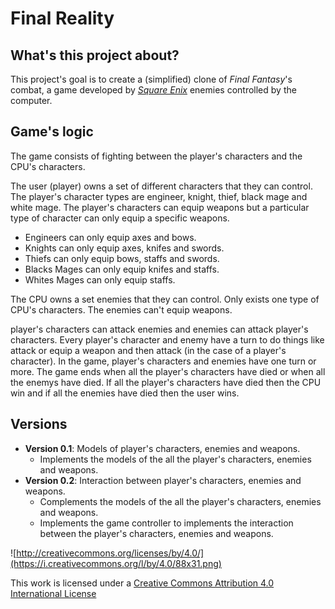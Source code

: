# Final Reality

## What's this project about?
This project's goal is to create a (simplified) clone of _Final Fantasy_'s combat, a game developed
by [_Square Enix_](https://www.square-enix.com)
enemies controlled by the computer.

## Game's logic
The game consists of fighting between the player's characters and the CPU's characters. 

The user (player) owns a set of different characters that they can control. The player's character types are engineer, knight, thief, black mage and white mage. The player's characters can equip weapons but a particular type of character can only equip a specific weapons.

- Engineers can only equip axes and bows.
- Knights can only equip axes, knifes and swords.
- Thiefs can only equip bows, staffs and swords.
- Blacks Mages can only equip knifes and staffs.
- Whites Mages can only equip staffs.

The CPU owns a set enemies that they can control. Only exists one type of CPU's characters. The enemies can't equip weapons.

player's characters can attack enemies and enemies can attack player's characters. Every player's character and enemy have a turn to do things like attack or equip a weapon and then attack (in the case of a player's character). In the game, player's characters and enemies have one turn or more. The game ends when all the player's characters have died or when all the enemys have died. If all the player's characters have died then the CPU win and if all the enemies have died then the user wins.

## Versions
- **Version 0.1**: Models of player's characters, enemies and weapons.
    - Implements the models of the all the player's characters, enemies and weapons.
- **Version 0.2**: Interaction between player's characters, enemies and weapons.
    - Complements the models of the all the player's characters, enemies and weapons.
    - Implements the game controller to implements the interaction between the player's characters, enemies and weapons.

![http://creativecommons.org/licenses/by/4.0/](https://i.creativecommons.org/l/by/4.0/88x31.png)

This work is licensed under a 
[Creative Commons Attribution 4.0 International License](http://creativecommons.org/licenses/by/4.0/)


